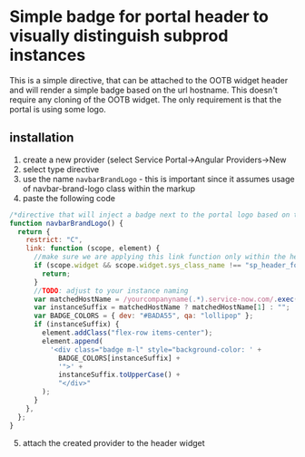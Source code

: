 # Simple badge for portal header to visually distinguish subprod instances

This is a simple directive, that can be attached to the OOTB widget header and will render a simple badge based on the url hostname. 
This doesn't require any cloning of the OOTB widget. The only requirement is that the portal is using some logo.

## installation
1. create a new provider (select Service Portal->Angular Providers->New
2. select type directive
3. use the name `navbarBrandLogo` - this is important since it assumes usage of navbar-brand-logo class within the markup
4. paste the following code
```javascript
/*directive that will inject a badge next to the portal logo based on the instance url */
function navbarBrandLogo() {
  return {
    restrict: "C",
    link: function (scope, element) {
      //make sure we are applying this link function only within the header/footer
      if (scope.widget && scope.widget.sys_class_name !== "sp_header_footer") {
        return;
      }
      //TODO: adjust to your instance naming
      var matchedHostName = /yourcompanyname(.*).service-now.com/.exec(location.hostname);
      var instanceSuffix = matchedHostName ? matchedHostName[1] : "";
      var BADGE_COLORS = { dev: "#BADA55", qa: "lollipop" };
      if (instanceSuffix) {
        element.addClass("flex-row items-center");
        element.append(
          '<div class="badge m-l" style="background-color: ' +
            BADGE_COLORS[instanceSuffix] +
            '">' +
            instanceSuffix.toUpperCase() +
            "</div>"
        );
      }
    },
  };
}

```
5. attach the created provider to the header widget

